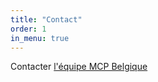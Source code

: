```yaml
---
title: "Contact"
order: 1
in_menu: true
---
```

Contacter [l'équipe MCP Belgique](mailto:space.vessel984@passinbox.com) 